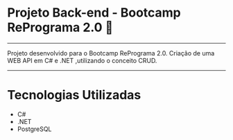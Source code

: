 # Projeto Back-end - Bootcamp RePrograma 2.0 🚀
_______________________________________________________________________________________________________

Projeto desenvolvido para o Bootcamp RePrograma 2.0. Criação de uma WEB API em C# e .NET ,utilizando o conceito CRUD. 


________________________________________________________________________________________________________

# Tecnologias Utilizadas 

- C#
- .NET
- PostgreSQL



 
